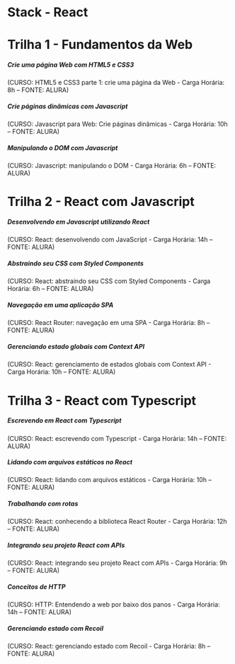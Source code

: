 # Stack - React

# Trilha 1 - Fundamentos da Web

##### Crie uma página Web com HTML5 e CSS3

(CURSO: HTML5 e CSS3 parte 1: crie uma página da Web - Carga Horária: 8h – FONTE: ALURA)

##### Crie páginas dinâmicas com Javascript

(CURSO: Javascript para Web: Crie páginas dinâmicas - Carga Horária: 10h – FONTE: ALURA)

##### Manipulando o DOM com Javascript

(CURSO: Javascript: manipulando o DOM - Carga Horária: 6h – FONTE: ALURA)

# Trilha 2 - React com Javascript

##### Desenvolvendo em Javascript utilizando React

(CURSO: React: desenvolvendo com JavaScript - Carga Horária: 14h – FONTE: ALURA)

##### Abstraindo seu CSS com Styled Components

(CURSO: React: abstraindo seu CSS com Styled Components - Carga Horária: 6h – FONTE: ALURA)

##### Navegação em uma aplicação SPA

(CURSO: React Router: navegação em uma SPA - Carga Horária: 8h – FONTE: ALURA)

##### Gerenciando estado globais com Context API

(CURSO: React: gerenciamento de estados globais com Context API - Carga Horária: 10h – FONTE: ALURA)

# Trilha 3 - React com Typescript

##### Escrevendo em React com Typescript

(CURSO: React: escrevendo com Typescript - Carga Horária: 14h – FONTE: ALURA)

##### Lidando com arquivos estáticos no React

(CURSO: React: lidando com arquivos estáticos - Carga Horária: 10h – FONTE: ALURA)

##### Trabalhando com rotas

(CURSO: React: conhecendo a biblioteca React Router - Carga Horária: 12h – FONTE: ALURA)

##### Integrando seu projeto React com APIs

(CURSO: React: integrando seu projeto React com APIs - Carga Horária: 9h – FONTE: ALURA)

##### Conceitos de HTTP

(CURSO: HTTP: Entendendo a web por baixo dos panos - Carga Horária: 14h – FONTE: ALURA)

##### Gerenciando estado com Recoil

(CURSO: React: gerenciando estado com Recoil - Carga Horária: 8h – FONTE: ALURA)